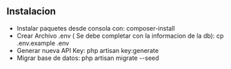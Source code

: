 ## Instalacion

- Instalar paquetes desde consola con:
  composer-install
- Crear Archivo .env ( Se debe completar con la informacion de la db):
  cp .env.example .env
- Generar nueva API Key:
  php artisan key:generate
- Migrar base de datos:
  php artisan migrate --seed
